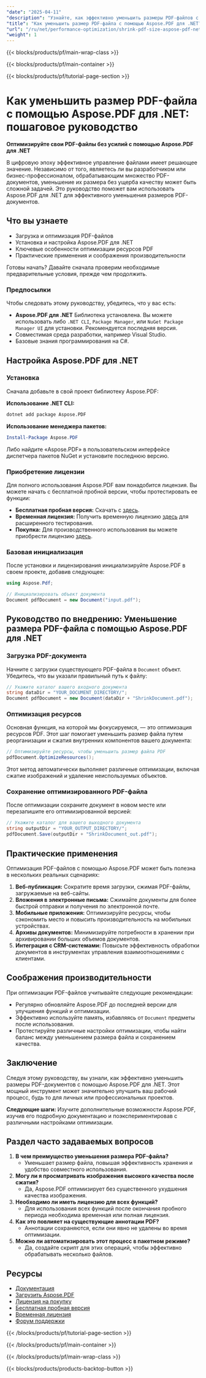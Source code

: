 ```yaml
---
"date": "2025-04-11"
"description": "Узнайте, как эффективно уменьшить размеры PDF-файлов с помощью Aspose.PDF для .NET с помощью этого всеобъемлющего руководства. Оптимизируйте свои документы без усилий и повысьте эффективность хранения."
"title": "Как уменьшить размер PDF-файла с помощью Aspose.PDF для .NET? Пошаговое руководство"
"url": "/ru/net/performance-optimization/shrink-pdf-size-aspose-pdf-net/"
"weight": 1
---
```


{{< blocks/products/pf/main-wrap-class >}}

{{< blocks/products/pf/main-container >}}

{{< blocks/products/pf/tutorial-page-section >}}


# Как уменьшить размер PDF-файла с помощью Aspose.PDF для .NET: пошаговое руководство

**Оптимизируйте свои PDF-файлы без усилий с помощью Aspose.PDF для .NET**

В цифровую эпоху эффективное управление файлами имеет решающее значение. Независимо от того, являетесь ли вы разработчиком или бизнес-профессионалом, обрабатывающим множество PDF-документов, уменьшение их размера без ущерба качеству может быть сложной задачей. Это руководство поможет вам использовать Aspose.PDF для .NET для эффективного уменьшения размеров PDF-документов.

## Что вы узнаете
- Загрузка и оптимизация PDF-файлов
- Установка и настройка Aspose.PDF для .NET
- Ключевые особенности оптимизации ресурсов PDF
- Практические применения и соображения производительности

Готовы начать? Давайте сначала проверим необходимые предварительные условия, прежде чем продолжить.

### Предпосылки
Чтобы следовать этому руководству, убедитесь, что у вас есть:

- **Aspose.PDF для .NET** Библиотека установлена. Вы можете использовать либо `.NET CLI`, `Package Manager`, или `NuGet Package Manager UI` для установки. Рекомендуется последняя версия.
- Совместимая среда разработки, например Visual Studio.
- Базовые знания программирования на C#.

## Настройка Aspose.PDF для .NET

### Установка
Сначала добавьте в свой проект библиотеку Aspose.PDF:

**Использование .NET CLI:**
```bash
dotnet add package Aspose.PDF
```

**Использование менеджера пакетов:**
```powershell
Install-Package Aspose.PDF
```
Либо найдите «Aspose.PDF» в пользовательском интерфейсе диспетчера пакетов NuGet и установите последнюю версию.

### Приобретение лицензии
Для полного использования Aspose.PDF вам понадобится лицензия. Вы можете начать с бесплатной пробной версии, чтобы протестировать ее функции:
- **Бесплатная пробная версия:** Скачать с [здесь](https://releases.aspose.com/pdf/net/).
- **Временная лицензия:** Получить временную лицензию [здесь](https://purchase.aspose.com/temporary-license/) для расширенного тестирования.
- **Покупка:** Для производственного использования вы можете приобрести лицензию [здесь](https://purchase.aspose.com/buy).

### Базовая инициализация
После установки и лицензирования инициализируйте Aspose.PDF в своем проекте, добавив следующее:
```csharp
using Aspose.Pdf;

// Инициализировать объект документа
Document pdfDocument = new Document("input.pdf");
```

## Руководство по внедрению: Уменьшение размера PDF-файла с помощью Aspose.PDF для .NET

### Загрузка PDF-документа
Начните с загрузки существующего PDF-файла в `Document` объект. Убедитесь, что вы указали правильный путь к файлу:
```csharp
// Укажите каталог вашего входного документа
string dataDir = "YOUR_DOCUMENT_DIRECTORY/";
Document pdfDocument = new Document(dataDir + "ShrinkDocument.pdf");
```

### Оптимизация ресурсов
Основная функция, на которой мы фокусируемся, — это оптимизация ресурсов PDF. Этот шаг помогает уменьшить размер файла путем реорганизации и сжатия внутренних компонентов вашего документа:
```csharp
// Оптимизируйте ресурсы, чтобы уменьшить размер файла PDF
pdfDocument.OptimizeResources();
```
Этот метод автоматически выполняет различные оптимизации, включая сжатие изображений и удаление неиспользуемых объектов.

### Сохранение оптимизированного PDF-файла
После оптимизации сохраните документ в новом месте или перезапишите его оптимизированной версией:
```csharp
// Укажите каталог для вашего выходного документа
string outputDir = "YOUR_OUTPUT_DIRECTORY/";
pdfDocument.Save(outputDir + "ShrinkDocument_out.pdf");
```

## Практические применения
Оптимизация PDF-файлов с помощью Aspose.PDF может быть полезна в нескольких реальных сценариях:
1. **Веб-публикация:** Сократите время загрузки, сжимая PDF-файлы, загружаемые на веб-сайты.
2. **Вложения в электронные письма:** Сжимайте документы для более быстрой отправки и получения по электронной почте.
3. **Мобильные приложения:** Оптимизируйте ресурсы, чтобы сэкономить место и повысить производительность на мобильных устройствах.
4. **Архивы документов:** Минимизируйте потребности в хранении при архивировании больших объемов документов.
5. **Интеграция с CRM-системами:** Повысьте эффективность обработки документов в инструментах управления взаимоотношениями с клиентами.

## Соображения производительности
При оптимизации PDF-файлов учитывайте следующие рекомендации:
- Регулярно обновляйте Aspose.PDF до последней версии для улучшения функций и оптимизации.
- Эффективно используйте память, избавляясь от `Document` предметы после использования.
- Протестируйте различные настройки оптимизации, чтобы найти баланс между уменьшением размера файла и сохранением качества.

## Заключение
Следуя этому руководству, вы узнали, как эффективно уменьшить размеры PDF-документов с помощью Aspose.PDF для .NET. Этот мощный инструмент может значительно улучшить ваш рабочий процесс, будь то для личных или профессиональных проектов.

**Следующие шаги:**
Изучите дополнительные возможности Aspose.PDF, изучив его подробную документацию и поэкспериментировав с различными настройками оптимизации.

## Раздел часто задаваемых вопросов
1. **В чем преимущество уменьшения размера PDF-файла?**
   - Уменьшает размер файла, повышая эффективность хранения и удобство совместного использования.
2. **Могу ли я просматривать изображения высокого качества после сжатия?**
   - Да, Aspose.PDF оптимизирует без существенного ухудшения качества изображения.
3. **Необходимо ли иметь лицензию для всех функций?**
   - Для использования всех функций после окончания пробного периода необходима временная или полная лицензия.
4. **Как это повлияет на существующие аннотации PDF?**
   - Аннотации сохраняются, если они явно не удалены во время оптимизации.
5. **Можно ли автоматизировать этот процесс в пакетном режиме?**
   - Да, создайте скрипт для этих операций, чтобы эффективно обрабатывать несколько файлов.

## Ресурсы
- [Документация](https://reference.aspose.com/pdf/net/)
- [Загрузить Aspose.PDF](https://releases.aspose.com/pdf/net/)
- [Лицензия на покупку](https://purchase.aspose.com/buy)
- [Бесплатная пробная версия](https://releases.aspose.com/pdf/net/)
- [Временная лицензия](https://purchase.aspose.com/temporary-license/)
- [Форум поддержки](https://forum.aspose.com/c/pdf/10)

{{< /blocks/products/pf/tutorial-page-section >}}

{{< /blocks/products/pf/main-container >}}

{{< /blocks/products/pf/main-wrap-class >}}

{{< blocks/products/products-backtop-button >}}